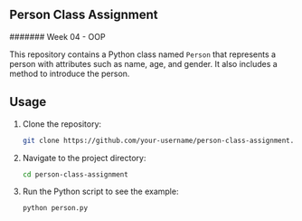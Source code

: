 ## Person Class Assignment

####### Week 04 - OOP

This repository contains a Python class named `Person` that represents a person with attributes such as name, age, and gender. It also includes a method to introduce the person.

## Usage

1. Clone the repository:

    ```bash
    git clone https://github.com/your-username/person-class-assignment.git
    ```

2. Navigate to the project directory:

    ```bash
    cd person-class-assignment
    ```

3. Run the Python script to see the example:

    ```bash
    python person.py
    ```

